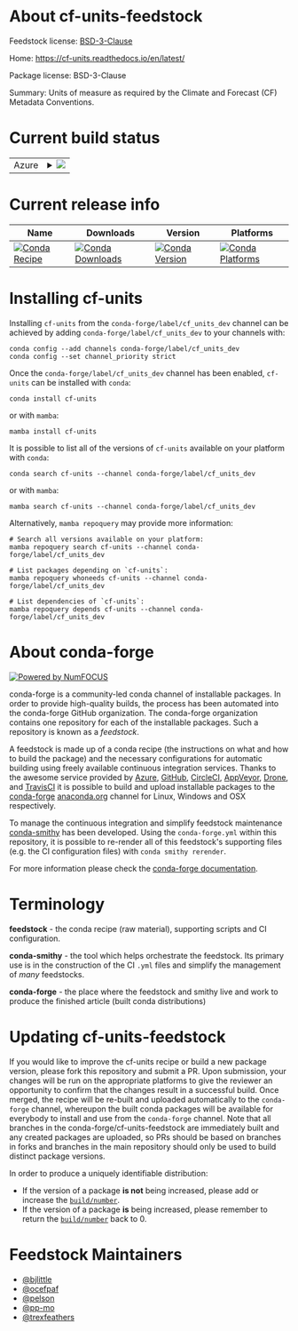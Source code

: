 About cf-units-feedstock
========================

Feedstock license: [BSD-3-Clause](https://github.com/conda-forge/cf_units-feedstock/blob/main/LICENSE.txt)

Home: https://cf-units.readthedocs.io/en/latest/

Package license: BSD-3-Clause

Summary: Units of measure as required by the Climate and Forecast (CF) Metadata Conventions.

Current build status
====================


<table>
    
  <tr>
    <td>Azure</td>
    <td>
      <details>
        <summary>
          <a href="https://dev.azure.com/conda-forge/feedstock-builds/_build/latest?definitionId=136&branchName=main">
            <img src="https://dev.azure.com/conda-forge/feedstock-builds/_apis/build/status/cf_units-feedstock?branchName=main">
          </a>
        </summary>
        <table>
          <thead><tr><th>Variant</th><th>Status</th></tr></thead>
          <tbody><tr>
              <td>linux_64_python3.10.____cpython</td>
              <td>
                <a href="https://dev.azure.com/conda-forge/feedstock-builds/_build/latest?definitionId=136&branchName=main">
                  <img src="https://dev.azure.com/conda-forge/feedstock-builds/_apis/build/status/cf_units-feedstock?branchName=main&jobName=linux&configuration=linux%20linux_64_python3.10.____cpython" alt="variant">
                </a>
              </td>
            </tr><tr>
              <td>linux_64_python3.11.____cpython</td>
              <td>
                <a href="https://dev.azure.com/conda-forge/feedstock-builds/_build/latest?definitionId=136&branchName=main">
                  <img src="https://dev.azure.com/conda-forge/feedstock-builds/_apis/build/status/cf_units-feedstock?branchName=main&jobName=linux&configuration=linux%20linux_64_python3.11.____cpython" alt="variant">
                </a>
              </td>
            </tr><tr>
              <td>linux_64_python3.12.____cpython</td>
              <td>
                <a href="https://dev.azure.com/conda-forge/feedstock-builds/_build/latest?definitionId=136&branchName=main">
                  <img src="https://dev.azure.com/conda-forge/feedstock-builds/_apis/build/status/cf_units-feedstock?branchName=main&jobName=linux&configuration=linux%20linux_64_python3.12.____cpython" alt="variant">
                </a>
              </td>
            </tr><tr>
              <td>linux_64_python3.9.____73_pypy</td>
              <td>
                <a href="https://dev.azure.com/conda-forge/feedstock-builds/_build/latest?definitionId=136&branchName=main">
                  <img src="https://dev.azure.com/conda-forge/feedstock-builds/_apis/build/status/cf_units-feedstock?branchName=main&jobName=linux&configuration=linux%20linux_64_python3.9.____73_pypy" alt="variant">
                </a>
              </td>
            </tr><tr>
              <td>linux_64_python3.9.____cpython</td>
              <td>
                <a href="https://dev.azure.com/conda-forge/feedstock-builds/_build/latest?definitionId=136&branchName=main">
                  <img src="https://dev.azure.com/conda-forge/feedstock-builds/_apis/build/status/cf_units-feedstock?branchName=main&jobName=linux&configuration=linux%20linux_64_python3.9.____cpython" alt="variant">
                </a>
              </td>
            </tr><tr>
              <td>linux_aarch64_python3.10.____cpython</td>
              <td>
                <a href="https://dev.azure.com/conda-forge/feedstock-builds/_build/latest?definitionId=136&branchName=main">
                  <img src="https://dev.azure.com/conda-forge/feedstock-builds/_apis/build/status/cf_units-feedstock?branchName=main&jobName=linux&configuration=linux%20linux_aarch64_python3.10.____cpython" alt="variant">
                </a>
              </td>
            </tr><tr>
              <td>linux_aarch64_python3.11.____cpython</td>
              <td>
                <a href="https://dev.azure.com/conda-forge/feedstock-builds/_build/latest?definitionId=136&branchName=main">
                  <img src="https://dev.azure.com/conda-forge/feedstock-builds/_apis/build/status/cf_units-feedstock?branchName=main&jobName=linux&configuration=linux%20linux_aarch64_python3.11.____cpython" alt="variant">
                </a>
              </td>
            </tr><tr>
              <td>linux_aarch64_python3.12.____cpython</td>
              <td>
                <a href="https://dev.azure.com/conda-forge/feedstock-builds/_build/latest?definitionId=136&branchName=main">
                  <img src="https://dev.azure.com/conda-forge/feedstock-builds/_apis/build/status/cf_units-feedstock?branchName=main&jobName=linux&configuration=linux%20linux_aarch64_python3.12.____cpython" alt="variant">
                </a>
              </td>
            </tr><tr>
              <td>linux_aarch64_python3.9.____73_pypy</td>
              <td>
                <a href="https://dev.azure.com/conda-forge/feedstock-builds/_build/latest?definitionId=136&branchName=main">
                  <img src="https://dev.azure.com/conda-forge/feedstock-builds/_apis/build/status/cf_units-feedstock?branchName=main&jobName=linux&configuration=linux%20linux_aarch64_python3.9.____73_pypy" alt="variant">
                </a>
              </td>
            </tr><tr>
              <td>linux_aarch64_python3.9.____cpython</td>
              <td>
                <a href="https://dev.azure.com/conda-forge/feedstock-builds/_build/latest?definitionId=136&branchName=main">
                  <img src="https://dev.azure.com/conda-forge/feedstock-builds/_apis/build/status/cf_units-feedstock?branchName=main&jobName=linux&configuration=linux%20linux_aarch64_python3.9.____cpython" alt="variant">
                </a>
              </td>
            </tr><tr>
              <td>linux_ppc64le_python3.10.____cpython</td>
              <td>
                <a href="https://dev.azure.com/conda-forge/feedstock-builds/_build/latest?definitionId=136&branchName=main">
                  <img src="https://dev.azure.com/conda-forge/feedstock-builds/_apis/build/status/cf_units-feedstock?branchName=main&jobName=linux&configuration=linux%20linux_ppc64le_python3.10.____cpython" alt="variant">
                </a>
              </td>
            </tr><tr>
              <td>linux_ppc64le_python3.11.____cpython</td>
              <td>
                <a href="https://dev.azure.com/conda-forge/feedstock-builds/_build/latest?definitionId=136&branchName=main">
                  <img src="https://dev.azure.com/conda-forge/feedstock-builds/_apis/build/status/cf_units-feedstock?branchName=main&jobName=linux&configuration=linux%20linux_ppc64le_python3.11.____cpython" alt="variant">
                </a>
              </td>
            </tr><tr>
              <td>linux_ppc64le_python3.12.____cpython</td>
              <td>
                <a href="https://dev.azure.com/conda-forge/feedstock-builds/_build/latest?definitionId=136&branchName=main">
                  <img src="https://dev.azure.com/conda-forge/feedstock-builds/_apis/build/status/cf_units-feedstock?branchName=main&jobName=linux&configuration=linux%20linux_ppc64le_python3.12.____cpython" alt="variant">
                </a>
              </td>
            </tr><tr>
              <td>linux_ppc64le_python3.9.____73_pypy</td>
              <td>
                <a href="https://dev.azure.com/conda-forge/feedstock-builds/_build/latest?definitionId=136&branchName=main">
                  <img src="https://dev.azure.com/conda-forge/feedstock-builds/_apis/build/status/cf_units-feedstock?branchName=main&jobName=linux&configuration=linux%20linux_ppc64le_python3.9.____73_pypy" alt="variant">
                </a>
              </td>
            </tr><tr>
              <td>linux_ppc64le_python3.9.____cpython</td>
              <td>
                <a href="https://dev.azure.com/conda-forge/feedstock-builds/_build/latest?definitionId=136&branchName=main">
                  <img src="https://dev.azure.com/conda-forge/feedstock-builds/_apis/build/status/cf_units-feedstock?branchName=main&jobName=linux&configuration=linux%20linux_ppc64le_python3.9.____cpython" alt="variant">
                </a>
              </td>
            </tr><tr>
              <td>osx_64_python3.10.____cpython</td>
              <td>
                <a href="https://dev.azure.com/conda-forge/feedstock-builds/_build/latest?definitionId=136&branchName=main">
                  <img src="https://dev.azure.com/conda-forge/feedstock-builds/_apis/build/status/cf_units-feedstock?branchName=main&jobName=osx&configuration=osx%20osx_64_python3.10.____cpython" alt="variant">
                </a>
              </td>
            </tr><tr>
              <td>osx_64_python3.11.____cpython</td>
              <td>
                <a href="https://dev.azure.com/conda-forge/feedstock-builds/_build/latest?definitionId=136&branchName=main">
                  <img src="https://dev.azure.com/conda-forge/feedstock-builds/_apis/build/status/cf_units-feedstock?branchName=main&jobName=osx&configuration=osx%20osx_64_python3.11.____cpython" alt="variant">
                </a>
              </td>
            </tr><tr>
              <td>osx_64_python3.12.____cpython</td>
              <td>
                <a href="https://dev.azure.com/conda-forge/feedstock-builds/_build/latest?definitionId=136&branchName=main">
                  <img src="https://dev.azure.com/conda-forge/feedstock-builds/_apis/build/status/cf_units-feedstock?branchName=main&jobName=osx&configuration=osx%20osx_64_python3.12.____cpython" alt="variant">
                </a>
              </td>
            </tr><tr>
              <td>osx_64_python3.9.____73_pypy</td>
              <td>
                <a href="https://dev.azure.com/conda-forge/feedstock-builds/_build/latest?definitionId=136&branchName=main">
                  <img src="https://dev.azure.com/conda-forge/feedstock-builds/_apis/build/status/cf_units-feedstock?branchName=main&jobName=osx&configuration=osx%20osx_64_python3.9.____73_pypy" alt="variant">
                </a>
              </td>
            </tr><tr>
              <td>osx_64_python3.9.____cpython</td>
              <td>
                <a href="https://dev.azure.com/conda-forge/feedstock-builds/_build/latest?definitionId=136&branchName=main">
                  <img src="https://dev.azure.com/conda-forge/feedstock-builds/_apis/build/status/cf_units-feedstock?branchName=main&jobName=osx&configuration=osx%20osx_64_python3.9.____cpython" alt="variant">
                </a>
              </td>
            </tr><tr>
              <td>osx_arm64_python3.10.____cpython</td>
              <td>
                <a href="https://dev.azure.com/conda-forge/feedstock-builds/_build/latest?definitionId=136&branchName=main">
                  <img src="https://dev.azure.com/conda-forge/feedstock-builds/_apis/build/status/cf_units-feedstock?branchName=main&jobName=osx&configuration=osx%20osx_arm64_python3.10.____cpython" alt="variant">
                </a>
              </td>
            </tr><tr>
              <td>osx_arm64_python3.11.____cpython</td>
              <td>
                <a href="https://dev.azure.com/conda-forge/feedstock-builds/_build/latest?definitionId=136&branchName=main">
                  <img src="https://dev.azure.com/conda-forge/feedstock-builds/_apis/build/status/cf_units-feedstock?branchName=main&jobName=osx&configuration=osx%20osx_arm64_python3.11.____cpython" alt="variant">
                </a>
              </td>
            </tr><tr>
              <td>osx_arm64_python3.12.____cpython</td>
              <td>
                <a href="https://dev.azure.com/conda-forge/feedstock-builds/_build/latest?definitionId=136&branchName=main">
                  <img src="https://dev.azure.com/conda-forge/feedstock-builds/_apis/build/status/cf_units-feedstock?branchName=main&jobName=osx&configuration=osx%20osx_arm64_python3.12.____cpython" alt="variant">
                </a>
              </td>
            </tr><tr>
              <td>osx_arm64_python3.9.____cpython</td>
              <td>
                <a href="https://dev.azure.com/conda-forge/feedstock-builds/_build/latest?definitionId=136&branchName=main">
                  <img src="https://dev.azure.com/conda-forge/feedstock-builds/_apis/build/status/cf_units-feedstock?branchName=main&jobName=osx&configuration=osx%20osx_arm64_python3.9.____cpython" alt="variant">
                </a>
              </td>
            </tr><tr>
              <td>win_64_python3.10.____cpython</td>
              <td>
                <a href="https://dev.azure.com/conda-forge/feedstock-builds/_build/latest?definitionId=136&branchName=main">
                  <img src="https://dev.azure.com/conda-forge/feedstock-builds/_apis/build/status/cf_units-feedstock?branchName=main&jobName=win&configuration=win%20win_64_python3.10.____cpython" alt="variant">
                </a>
              </td>
            </tr><tr>
              <td>win_64_python3.11.____cpython</td>
              <td>
                <a href="https://dev.azure.com/conda-forge/feedstock-builds/_build/latest?definitionId=136&branchName=main">
                  <img src="https://dev.azure.com/conda-forge/feedstock-builds/_apis/build/status/cf_units-feedstock?branchName=main&jobName=win&configuration=win%20win_64_python3.11.____cpython" alt="variant">
                </a>
              </td>
            </tr><tr>
              <td>win_64_python3.12.____cpython</td>
              <td>
                <a href="https://dev.azure.com/conda-forge/feedstock-builds/_build/latest?definitionId=136&branchName=main">
                  <img src="https://dev.azure.com/conda-forge/feedstock-builds/_apis/build/status/cf_units-feedstock?branchName=main&jobName=win&configuration=win%20win_64_python3.12.____cpython" alt="variant">
                </a>
              </td>
            </tr><tr>
              <td>win_64_python3.9.____73_pypy</td>
              <td>
                <a href="https://dev.azure.com/conda-forge/feedstock-builds/_build/latest?definitionId=136&branchName=main">
                  <img src="https://dev.azure.com/conda-forge/feedstock-builds/_apis/build/status/cf_units-feedstock?branchName=main&jobName=win&configuration=win%20win_64_python3.9.____73_pypy" alt="variant">
                </a>
              </td>
            </tr><tr>
              <td>win_64_python3.9.____cpython</td>
              <td>
                <a href="https://dev.azure.com/conda-forge/feedstock-builds/_build/latest?definitionId=136&branchName=main">
                  <img src="https://dev.azure.com/conda-forge/feedstock-builds/_apis/build/status/cf_units-feedstock?branchName=main&jobName=win&configuration=win%20win_64_python3.9.____cpython" alt="variant">
                </a>
              </td>
            </tr>
          </tbody>
        </table>
      </details>
    </td>
  </tr>
</table>

Current release info
====================

| Name | Downloads | Version | Platforms |
| --- | --- | --- | --- |
| [![Conda Recipe](https://img.shields.io/badge/recipe-cf--units-green.svg)](https://anaconda.org/conda-forge/cf-units) | [![Conda Downloads](https://img.shields.io/conda/dn/conda-forge/cf-units.svg)](https://anaconda.org/conda-forge/cf-units) | [![Conda Version](https://img.shields.io/conda/vn/conda-forge/cf-units.svg)](https://anaconda.org/conda-forge/cf-units) | [![Conda Platforms](https://img.shields.io/conda/pn/conda-forge/cf-units.svg)](https://anaconda.org/conda-forge/cf-units) |

Installing cf-units
===================

Installing `cf-units` from the `conda-forge/label/cf_units_dev` channel can be achieved by adding `conda-forge/label/cf_units_dev` to your channels with:

```
conda config --add channels conda-forge/label/cf_units_dev
conda config --set channel_priority strict
```

Once the `conda-forge/label/cf_units_dev` channel has been enabled, `cf-units` can be installed with `conda`:

```
conda install cf-units
```

or with `mamba`:

```
mamba install cf-units
```

It is possible to list all of the versions of `cf-units` available on your platform with `conda`:

```
conda search cf-units --channel conda-forge/label/cf_units_dev
```

or with `mamba`:

```
mamba search cf-units --channel conda-forge/label/cf_units_dev
```

Alternatively, `mamba repoquery` may provide more information:

```
# Search all versions available on your platform:
mamba repoquery search cf-units --channel conda-forge/label/cf_units_dev

# List packages depending on `cf-units`:
mamba repoquery whoneeds cf-units --channel conda-forge/label/cf_units_dev

# List dependencies of `cf-units`:
mamba repoquery depends cf-units --channel conda-forge/label/cf_units_dev
```


About conda-forge
=================

[![Powered by
NumFOCUS](https://img.shields.io/badge/powered%20by-NumFOCUS-orange.svg?style=flat&colorA=E1523D&colorB=007D8A)](https://numfocus.org)

conda-forge is a community-led conda channel of installable packages.
In order to provide high-quality builds, the process has been automated into the
conda-forge GitHub organization. The conda-forge organization contains one repository
for each of the installable packages. Such a repository is known as a *feedstock*.

A feedstock is made up of a conda recipe (the instructions on what and how to build
the package) and the necessary configurations for automatic building using freely
available continuous integration services. Thanks to the awesome service provided by
[Azure](https://azure.microsoft.com/en-us/services/devops/), [GitHub](https://github.com/),
[CircleCI](https://circleci.com/), [AppVeyor](https://www.appveyor.com/),
[Drone](https://cloud.drone.io/welcome), and [TravisCI](https://travis-ci.com/)
it is possible to build and upload installable packages to the
[conda-forge](https://anaconda.org/conda-forge) [anaconda.org](https://anaconda.org/)
channel for Linux, Windows and OSX respectively.

To manage the continuous integration and simplify feedstock maintenance
[conda-smithy](https://github.com/conda-forge/conda-smithy) has been developed.
Using the ``conda-forge.yml`` within this repository, it is possible to re-render all of
this feedstock's supporting files (e.g. the CI configuration files) with ``conda smithy rerender``.

For more information please check the [conda-forge documentation](https://conda-forge.org/docs/).

Terminology
===========

**feedstock** - the conda recipe (raw material), supporting scripts and CI configuration.

**conda-smithy** - the tool which helps orchestrate the feedstock.
                   Its primary use is in the construction of the CI ``.yml`` files
                   and simplify the management of *many* feedstocks.

**conda-forge** - the place where the feedstock and smithy live and work to
                  produce the finished article (built conda distributions)


Updating cf-units-feedstock
===========================

If you would like to improve the cf-units recipe or build a new
package version, please fork this repository and submit a PR. Upon submission,
your changes will be run on the appropriate platforms to give the reviewer an
opportunity to confirm that the changes result in a successful build. Once
merged, the recipe will be re-built and uploaded automatically to the
`conda-forge` channel, whereupon the built conda packages will be available for
everybody to install and use from the `conda-forge` channel.
Note that all branches in the conda-forge/cf-units-feedstock are
immediately built and any created packages are uploaded, so PRs should be based
on branches in forks and branches in the main repository should only be used to
build distinct package versions.

In order to produce a uniquely identifiable distribution:
 * If the version of a package **is not** being increased, please add or increase
   the [``build/number``](https://docs.conda.io/projects/conda-build/en/latest/resources/define-metadata.html#build-number-and-string).
 * If the version of a package **is** being increased, please remember to return
   the [``build/number``](https://docs.conda.io/projects/conda-build/en/latest/resources/define-metadata.html#build-number-and-string)
   back to 0.

Feedstock Maintainers
=====================

* [@bjlittle](https://github.com/bjlittle/)
* [@ocefpaf](https://github.com/ocefpaf/)
* [@pelson](https://github.com/pelson/)
* [@pp-mo](https://github.com/pp-mo/)
* [@trexfeathers](https://github.com/trexfeathers/)

